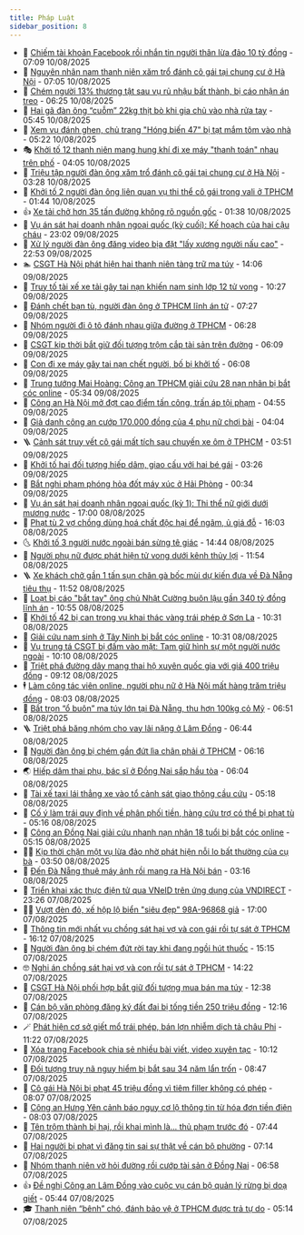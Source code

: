 ```yaml
---
title: Pháp Luật
sidebar_position: 8
---
```


<!-- dantri-phap-luat:START -->
- 🌊 [Chiếm tài khoản Facebook rồi nhắn tin người thân lừa đảo 10 tỷ đồng](https://dantri.com.vn/phap-luat/chiem-tai-khoan-facebook-roi-nhan-tin-nguoi-than-lua-dao-10-ty-dong-20250810111456245.htm) - 07:09 10/08/2025
- 🐲 [Nguyên nhân nam thanh niên xăm trổ đánh cô gái tại chung cư ở Hà Nội](https://dantri.com.vn/phap-luat/nguyen-nhan-nam-thanh-nien-xam-tro-danh-co-gai-tai-chung-cu-o-ha-noi-20250810140219825.htm) - 07:05 10/08/2025
- 🌁 [Chém người 13% thương tật sau vụ rủ nhậu bất thành, bị cáo nhận án treo](https://dantri.com.vn/phap-luat/chem-nguoi-13-thuong-tat-sau-vu-ru-nhau-bat-thanh-bi-cao-nhan-an-treo-20250810130038814.htm) - 06:25 10/08/2025
- 🎃 [Hai gã đàn ông “cuỗm” 22kg thịt bò khi gia chủ vào nhà rửa tay](https://dantri.com.vn/phap-luat/hai-ga-dan-ong-cuom-22kg-thit-bo-khi-gia-chu-vao-nha-rua-tay-20250810122330908.htm) - 05:45 10/08/2025
- 🦅 [Xem vụ đánh ghen, chủ trang &quot;Hóng biến 47&quot; bị tạt mắm tôm vào nhà](https://dantri.com.vn/phap-luat/xem-vu-danh-ghen-chu-trang-hong-bien-47-bi-tat-mam-tom-vao-nha-20250810114847717.htm) - 05:22 10/08/2025
- 🎭 [Khởi tố 12 thanh niên mang hung khí đi xe máy &quot;thanh toán&quot; nhau trên phố](https://dantri.com.vn/phap-luat/khoi-to-12-thanh-nien-mang-hung-khi-di-xe-may-thanh-toan-nhau-tren-pho-20250810105836457.htm) - 04:05 10/08/2025
- 🤗 [Triệu tập người đàn ông xăm trổ đánh cô gái tại chung cư ở Hà Nội](https://dantri.com.vn/phap-luat/trieu-tap-nguoi-dan-ong-xam-tro-danh-co-gai-tai-chung-cu-o-ha-noi-20250810102651975.htm) - 03:28 10/08/2025
- 🚀 [Khởi tố 2 người đàn ông liên quan vụ thi thể cô gái trong vali ở TPHCM](https://dantri.com.vn/phap-luat/khoi-to-2-nguoi-dan-ong-lien-quan-vu-thi-the-co-gai-trong-vali-o-tphcm-20250810083302571.htm) - 01:44 10/08/2025
- 👍 [Xe tải chở hơn 35 tấn đường không rõ nguồn gốc](https://dantri.com.vn/phap-luat/xe-tai-cho-hon-35-tan-duong-khong-ro-nguon-goc-20250810080305609.htm) - 01:38 10/08/2025
- 🧐 [Vụ án sát hại doanh nhân ngoại quốc &lpar;kỳ cuối&rpar;: Kế hoạch của hai cậu cháu](https://dantri.com.vn/phap-luat/vu-an-sat-hai-doanh-nhan-ngoai-quoc-ky-cuoi-ke-hoach-cua-hai-cau-chau-20250809225558361.htm) - 23:02 09/08/2025
- 🫶 [Xử lý người đàn ông đăng video bịa đặt &quot;lấy xương người nấu cao&quot;](https://dantri.com.vn/phap-luat/xu-ly-nguoi-dan-ong-dang-video-bia-dat-lay-xuong-nguoi-nau-cao-20250809223734057.htm) - 22:53 09/08/2025
- 🏊 [CSGT Hà Nội phát hiện hai thanh niên tàng trữ ma túy](https://dantri.com.vn/phap-luat/csgt-ha-noi-phat-hien-hai-thanh-nien-tang-tru-ma-tuy-20250809205332270.htm) - 14:06 09/08/2025
- 🌋 [Truy tố tài xế xe tải gây tai nạn khiến nam sinh lớp 12 tử vong](https://dantri.com.vn/phap-luat/truy-to-tai-xe-xe-tai-gay-tai-nan-khien-nam-sinh-lop-12-tu-vong-20250809163245518.htm) - 10:27 09/08/2025
- 👹 [Đánh chết bạn tù, người đàn ông ở TPHCM lĩnh án tử](https://dantri.com.vn/phap-luat/danh-chet-ban-tu-nguoi-dan-ong-o-tphcm-linh-an-tu-20250808110405451.htm) - 07:27 09/08/2025
- 🫣 [Nhóm người đi ô tô đánh nhau giữa đường ở TPHCM](https://dantri.com.vn/phap-luat/nhom-nguoi-di-o-to-danh-nhau-giua-duong-o-tphcm-20250809124605066.htm) - 06:28 09/08/2025
- 🎃 [CSGT kịp thời bắt giữ đối tượng trộm cắp tài sản trên đường](https://dantri.com.vn/phap-luat/csgt-kip-thoi-bat-giu-doi-tuong-trom-cap-tai-san-tren-duong-20250809122607928.htm) - 06:09 09/08/2025
- 🌝 [Con đi xe máy gây tai nạn chết người, bố bị khởi tố](https://dantri.com.vn/phap-luat/con-di-xe-may-gay-tai-nan-chet-nguoi-bo-bi-khoi-to-20250809121841548.htm) - 06:08 09/08/2025
- 🚀 [Trung tướng Mai Hoàng: Công an TPHCM giải cứu 28 nạn nhân bị bắt cóc online](https://dantri.com.vn/phap-luat/trung-tuong-mai-hoang-cong-an-tphcm-giai-cuu-28-nan-nhan-bi-bat-coc-online-20250809095407355.htm) - 05:34 09/08/2025
- 🥷 [Công an Hà Nội mở đợt cao điểm tấn công, trấn áp tội phạm](https://dantri.com.vn/phap-luat/cong-an-ha-noi-mo-dot-cao-diem-tan-cong-tran-ap-toi-pham-20250809111052097.htm) - 04:55 09/08/2025
- 👺 [Giả danh công an cướp 170.000 đồng của 4 phụ nữ chơi bài](https://dantri.com.vn/phap-luat/gia-danh-cong-an-cuop-170000-dong-cua-4-phu-nu-choi-bai-20250809102502616.htm) - 04:04 09/08/2025
- 🪜 [Cảnh sát truy vết cô gái mất tích sau chuyến xe ôm ở TPHCM](https://dantri.com.vn/phap-luat/canh-sat-truy-vet-co-gai-mat-tich-sau-chuyen-xe-om-o-tphcm-20250809102857831.htm) - 03:51 09/08/2025
- 🦄 [Khởi tố hai đối tượng hiếp dâm, giao cấu với hai bé gái](https://dantri.com.vn/phap-luat/khoi-to-hai-doi-tuong-hiep-dam-giao-cau-voi-hai-be-gai-20250809101951421.htm) - 03:26 09/08/2025
- 🦍 [Bắt nghi phạm phóng hỏa đốt máy xúc ở Hải Phòng](https://dantri.com.vn/phap-luat/bat-nghi-pham-phong-hoa-dot-may-xuc-o-hai-phong-20250809070125050.htm) - 00:34 09/08/2025
- 🌁 [Vụ án sát hại doanh nhân ngoại quốc &lpar;kỳ 1&rpar;: Thi thể nữ giới dưới mương nước](https://dantri.com.vn/phap-luat/vu-an-sat-hai-doanh-nhan-ngoai-quoc-ky-1-thi-the-nu-gioi-duoi-muong-nuoc-20250808220825899.htm) - 17:00 08/08/2025
- 💯 [Phạt tù 2 vợ chồng dùng hoá chất độc hại để ngâm, ủ giá đỗ](https://dantri.com.vn/phap-luat/phat-tu-2-vo-chong-dung-hoa-chat-doc-hai-de-ngam-u-gia-do-20250808225454370.htm) - 16:03 08/08/2025
- 🌜 [Khởi tố 3 người nước ngoài bán sừng tê giác](https://dantri.com.vn/phap-luat/khoi-to-3-nguoi-nuoc-ngoai-ban-sung-te-giac-20250808210232505.htm) - 14:44 08/08/2025
- 👹 [Người phụ nữ được phát hiện tử vong dưới kênh thủy lợi](https://dantri.com.vn/phap-luat/nguoi-phu-nu-duoc-phat-hien-tu-vong-duoi-kenh-thuy-loi-20250808182448523.htm) - 11:54 08/08/2025
- 🪜 [Xe khách chở gần 1 tấn sụn chân gà bốc mùi dự kiến đưa về Đà Nẵng tiêu thụ](https://dantri.com.vn/phap-luat/xe-khach-cho-gan-1-tan-sun-chan-ga-boc-mui-du-kien-dua-ve-da-nang-tieu-thu-20250808182306836.htm) - 11:52 08/08/2025
- 🦩 [Loạt bị cáo &quot;bắt tay&quot; ông chủ Nhật Cường buôn lậu gần 340 tỷ đồng lĩnh án](https://dantri.com.vn/phap-luat/loat-bi-cao-bat-tay-ong-chu-nhat-cuong-buon-lau-gan-340-ty-dong-linh-an-20250808174114319.htm) - 10:55 08/08/2025
- 💂 [Khởi tố 42 bị can trong vụ khai thác vàng trái phép ở Sơn La](https://dantri.com.vn/phap-luat/khoi-to-42-bi-can-trong-vu-khai-thac-vang-trai-phep-o-son-la-20250808170534387.htm) - 10:31 08/08/2025
- 💃 [Giải cứu nam sinh ở Tây Ninh bị bắt cóc online](https://dantri.com.vn/phap-luat/giai-cuu-nam-sinh-o-tay-ninh-bi-bat-coc-online-20250808165039374.htm) - 10:31 08/08/2025
- 🧐 [Vụ trung tá CSGT bị đấm vào mặt: Tạm giữ hình sự một người nước ngoài](https://dantri.com.vn/phap-luat/vu-trung-ta-csgt-bi-dam-vao-mat-tam-giu-hinh-su-mot-nguoi-nuoc-ngoai-20250808164816784.htm) - 10:10 08/08/2025
- 🤗 [Triệt phá đường dây mang thai hộ xuyên quốc gia với giá 400 triệu đồng](https://dantri.com.vn/phap-luat/triet-pha-duong-day-mang-thai-ho-xuyen-quoc-gia-voi-gia-400-trieu-dong-20250808160256535.htm) - 09:12 08/08/2025
- 🕴 [Làm cộng tác viên online, người phụ nữ ở Hà Nội mất hàng trăm triệu đồng](https://dantri.com.vn/phap-luat/lam-cong-tac-vien-online-nguoi-phu-nu-o-ha-noi-mat-hang-tram-trieu-dong-20250808144028311.htm) - 08:03 08/08/2025
- 🐎 [Bắt trọn “ổ buôn” ma túy lớn tại Đà Nẵng, thu hơn 100kg cỏ Mỹ](https://dantri.com.vn/phap-luat/bat-tron-o-buon-ma-tuy-lon-tai-da-nang-thu-hon-100kg-co-my-20250808133641898.htm) - 06:51 08/08/2025
- 🪜 [Triệt phá băng nhóm cho vay lãi nặng ở Lâm Đồng](https://dantri.com.vn/phap-luat/triet-pha-bang-nhom-cho-vay-lai-nang-o-lam-dong-20250808130517031.htm) - 06:44 08/08/2025
- 🤭 [Người đàn ông bị chém gần đứt lìa chân phải ở TPHCM](https://dantri.com.vn/phap-luat/nguoi-dan-ong-bi-chem-gan-dut-lia-chan-phai-o-tphcm-20250808125731364.htm) - 06:16 08/08/2025
- 🌏 [Hiếp dâm thai phụ, bác sĩ ở Đồng Nai sắp hầu tòa](https://dantri.com.vn/phap-luat/hiep-dam-thai-phu-bac-si-o-dong-nai-sap-hau-toa-20250808114305002.htm) - 06:04 08/08/2025
- 🎃 [Tài xế taxi lái thẳng xe vào tổ cảnh sát giao thông cầu cứu](https://dantri.com.vn/phap-luat/tai-xe-taxi-lai-thang-xe-vao-to-canh-sat-giao-thong-cau-cuu-20250808120006421.htm) - 05:18 08/08/2025
- 🗽 [Cố ý làm trái quy định về phân phối tiền, hàng cứu trợ có thể bị phạt tù](https://dantri.com.vn/phap-luat/co-y-lam-trai-quy-dinh-ve-phan-phoi-tien-hang-cuu-tro-co-the-bi-phat-tu-20250808115538025.htm) - 05:16 08/08/2025
- 🌁 [Công an Đồng Nai giải cứu nhanh nạn nhân 18 tuổi bị bắt cóc online](https://dantri.com.vn/phap-luat/cong-an-dong-nai-giai-cuu-nhanh-nan-nhan-18-tuoi-bi-bat-coc-online-20250808115322029.htm) - 05:15 08/08/2025
- 🧑‍💻 [Kịp thời chặn một vụ lừa đảo nhờ phát hiện nỗi lo bất thường của cụ bà](https://dantri.com.vn/phap-luat/kip-thoi-chan-mot-vu-lua-dao-nho-phat-hien-noi-lo-bat-thuong-cua-cu-ba-20250808101929379.htm) - 03:50 08/08/2025
- 🌮 [Đến Đà Nẵng thuê máy ảnh rồi mang ra Hà Nội bán](https://dantri.com.vn/phap-luat/den-da-nang-thue-may-anh-roi-mang-ra-ha-noi-ban-20250808095459917.htm) - 03:16 08/08/2025
- 🤗 [Triển khai xác thực điện tử qua VNeID trên ứng dụng của VNDIRECT](https://dantri.com.vn/phap-luat/trien-khai-xac-thuc-dien-tu-qua-vneid-tren-ung-dung-cua-vndirect-20250808004226674.htm) - 23:26 07/08/2025
- 👨‍🏫 [Vượt đèn đỏ, xế hộp lộ biển &quot;siêu đẹp&quot; 98A-96868 giả](https://dantri.com.vn/phap-luat/vuot-den-do-xe-hop-lo-bien-sieu-dep-98a-96868-gia-20250807232811151.htm) - 17:00 07/08/2025
- 🎉 [Thông tin mới nhất vụ chồng sát hại vợ và con gái rồi tự sát ở TPHCM](https://dantri.com.vn/phap-luat/thong-tin-moi-nhat-vu-chong-sat-hai-vo-va-con-gai-roi-tu-sat-o-tphcm-20250807225552991.htm) - 16:12 07/08/2025
- 🤗 [Người đàn ông bị chém đứt rời tay khi đang ngồi hút thuốc](https://dantri.com.vn/phap-luat/nguoi-dan-ong-bi-chem-dut-roi-tay-khi-dang-ngoi-hut-thuoc-20250807220618332.htm) - 15:15 07/08/2025
- 🤓 [Nghi án chồng sát hại vợ và con rồi tự sát ở TPHCM](https://dantri.com.vn/phap-luat/nghi-an-chong-sat-hai-vo-va-con-roi-tu-sat-o-tphcm-20250807211634638.htm) - 14:22 07/08/2025
- 👹 [CSGT Hà Nội phối hợp bắt giữ đối tượng mua bán ma túy](https://dantri.com.vn/phap-luat/csgt-ha-noi-phoi-hop-bat-giu-doi-tuong-mua-ban-ma-tuy-20250807192717348.htm) - 12:38 07/08/2025
- 🐘 [Cán bộ văn phòng đăng ký đất đai bị tống tiền 250 triệu đồng](https://dantri.com.vn/phap-luat/can-bo-van-phong-dang-ky-dat-dai-bi-tong-tien-250-trieu-dong-20250807180006951.htm) - 12:16 07/08/2025
- 🪄 [Phát hiện cơ sở giết mổ trái phép, bán lợn nhiễm dịch tả châu Phi](https://dantri.com.vn/phap-luat/phat-hien-co-so-giet-mo-trai-phep-ban-lon-nhiem-dich-ta-chau-phi-20250807181335067.htm) - 11:22 07/08/2025
- 💄 [Xóa trang Facebook chia sẻ nhiều bài viết, video xuyên tạc](https://dantri.com.vn/phap-luat/xoa-trang-facebook-chia-se-nhieu-bai-viet-video-xuyen-tac-20250807170033660.htm) - 10:12 07/08/2025
- 🐎 [Đối tượng truy nã nguy hiểm bị bắt sau 34 năm lẩn trốn](https://dantri.com.vn/phap-luat/doi-tuong-truy-na-nguy-hiem-bi-bat-sau-34-nam-lan-tron-20250807150551904.htm) - 08:47 07/08/2025
- 💯 [Cô gái Hà Nội bị phạt 45 triệu đồng vì tiêm filler không có phép](https://dantri.com.vn/phap-luat/co-gai-ha-noi-bi-phat-45-trieu-dong-vi-tiem-filler-khong-co-phep-20250807143120980.htm) - 08:07 07/08/2025
- 💯 [Công an Hưng Yên cảnh báo nguy cơ lộ thông tin từ hóa đơn tiền điện](https://dantri.com.vn/phap-luat/cong-an-hung-yen-canh-bao-nguy-co-lo-thong-tin-tu-hoa-don-tien-dien-20250807142715459.htm) - 08:03 07/08/2025
- 🌈 [Tên trộm thành bị hại, rồi khai mình là… thủ phạm trước đó](https://dantri.com.vn/phap-luat/ten-trom-thanh-bi-hai-roi-khai-minh-la-thu-pham-truoc-do-20250807142221348.htm) - 07:44 07/08/2025
- 🧠 [Hai người bị phạt vì đăng tin sai sự thật về cán bộ phường](https://dantri.com.vn/phap-luat/hai-nguoi-bi-phat-vi-dang-tin-sai-su-that-ve-can-bo-phuong-20250807140824442.htm) - 07:14 07/08/2025
- 🌈 [Nhóm thanh niên vờ hỏi đường rồi cướp tài sản ở Đồng Nai](https://dantri.com.vn/phap-luat/nhom-thanh-nien-vo-hoi-duong-roi-cuop-tai-san-o-dong-nai-20250807132825521.htm) - 06:58 07/08/2025
- 👍 [Đề nghị Công an Lâm Đồng vào cuộc vụ cán bộ quản lý rừng bị doạ giết](https://dantri.com.vn/phap-luat/de-nghi-cong-an-lam-dong-vao-cuoc-vu-can-bo-quan-ly-rung-bi-doa-giet-20250807120449019.htm) - 05:44 07/08/2025
- 🎓 [Thanh niên “bênh” chó, đánh bảo vệ ở TPHCM được trả tự do](https://dantri.com.vn/phap-luat/thanh-nien-benh-cho-danh-bao-ve-o-tphcm-duoc-tra-tu-do-20250807105436192.htm) - 05:14 07/08/2025<!-- dantri-phap-luat:END -->
